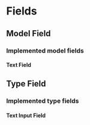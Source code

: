 # Fields

## Model Field

### Implemented model fields

#### Text Field

## Type Field

### Implemented type fields

#### Text Input Field